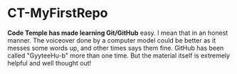 # CT-MyFirstRepo

**Code Temple has made learning Git/GitHub** easy. I mean that in an honest manner. The voiceover done by a computer model could be better as it messes some words up, and other times says them fine.
GitHub has been called "GyyteeHu-b" more than one time. But the material itself is extremely helpful and well thought out!
